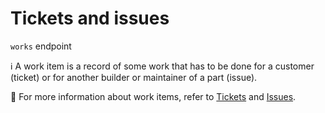 # Tickets and issues

`works` endpoint

ℹ️ A work item is a record of some work that has to be done for a customer (ticket) or for another builder or maintainer of a part (issue).

📌 For more information about work items, refer to [Tickets](https://docs.devrev.ai/product/tickets) and [Issues](https://docs.devrev.ai/product/issues).